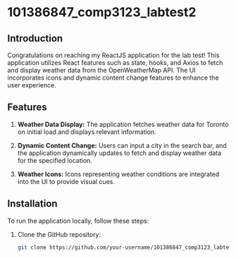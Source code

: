 # 101386847_comp3123_labtest2


## Introduction

Congratulations on reaching my ReactJS application for the lab test! This application utilizes React features such as state, hooks, and Axios to fetch and display weather data from the OpenWeatherMap API. The UI incorporates icons and dynamic content change features to enhance the user experience.

## Features

1. **Weather Data Display:** The application fetches weather data for Toronto on initial load and displays relevant information.

2. **Dynamic Content Change:** Users can input a city in the search bar, and the application dynamically updates to fetch and display weather data for the specified location.

3. **Weather Icons:** Icons representing weather conditions are integrated into the UI to provide visual cues.

## Installation

To run the application locally, follow these steps:

1. Clone the GitHub repository:

   ```bash
   git clone https://github.com/your-username/101386847_comp3123_labtest2.git
